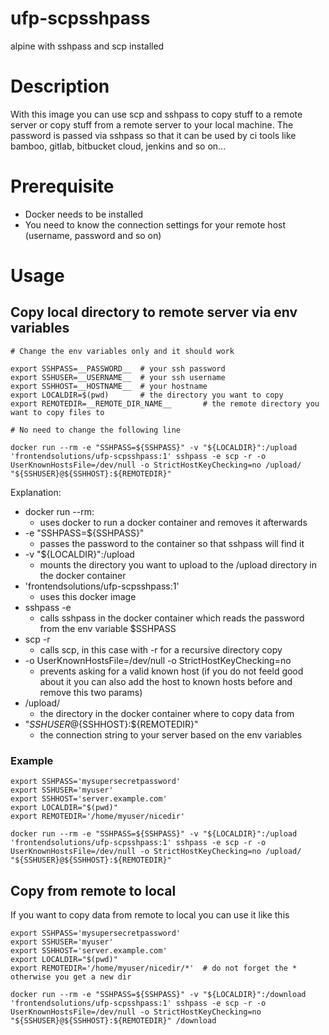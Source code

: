 # ufp-scpsshpass
alpine with sshpass and scp installed 

# Description 

With this image you can use scp and sshpass to copy stuff to a remote server or copy stuff from a remote server to your local machine. The password is passed via sshpass so that it can be used by ci tools like bamboo, gitlab, bitbucket cloud, jenkins and so on...

# Prerequisite

* Docker needs to be installed
* You need to know the connection settings for your remote host (username, password and so on)

# Usage

## Copy local directory to remote server via env variables

```
# Change the env variables only and it should work

export SSHPASS=__PASSWORD__  # your ssh password
export SSHUSER=__USERNAME__  # your ssh username
export SSHHOST=__HOSTNAME__  # your hostname
export LOCALDIR=$(pwd)       # the directory you want to copy
export REMOTEDIR=__REMOTE_DIR_NAME__       # the remote directory you want to copy files to

# No need to change the following line

docker run --rm -e "SSHPASS=${SSHPASS}" -v "${LOCALDIR}":/upload 'frontendsolutions/ufp-scpsshpass:1' sshpass -e scp -r -o UserKnownHostsFile=/dev/null -o StrictHostKeyChecking=no /upload/ "${SSHUSER}@${SSHHOST}:${REMOTEDIR}"
```

Explanation:

* docker run --rm: 
	* uses docker to run a docker container and removes it afterwards
* -e "SSHPASS=${SSHPASS}"
	* passes the password to the container so that sshpass will find it
* -v "${LOCALDIR}":/upload
	* mounts the directory you want to upload to the /upload directory in the docker container
* 'frontendsolutions/ufp-scpsshpass:1'
	* uses this docker image
* sshpass -e 
	* calls sshpass in the docker container which reads the password from the env variable $SSHPASS
* scp -r
	* calls scp, in this case with -r for a recursive directory copy
* -o UserKnownHostsFile=/dev/null -o StrictHostKeyChecking=no 
	* prevents asking for a valid known host (if you do not feeld good about it you can also add the host to known hosts before and remove this two params)
* /upload/ 
	* the directory in the docker container where to copy data from
* "${SSHUSER}@${SSHHOST}:${REMOTEDIR}"
	* the connection string to your server based on the env variables

### Example

```
export SSHPASS='mysupersecretpassword'
export SSHUSER='myuser'
export SSHHOST='server.example.com'
export LOCALDIR="$(pwd)"          
export REMOTEDIR='/home/myuser/nicedir'

docker run --rm -e "SSHPASS=${SSHPASS}" -v "${LOCALDIR}":/upload 'frontendsolutions/ufp-scpsshpass:1' sshpass -e scp -r -o UserKnownHostsFile=/dev/null -o StrictHostKeyChecking=no /upload/ "${SSHUSER}@${SSHHOST}:${REMOTEDIR}"
```

## Copy from remote to local

If you want to copy data from remote to local you can use it like this 

```
export SSHPASS='mysupersecretpassword'
export SSHUSER='myuser'
export SSHHOST='server.example.com'
export LOCALDIR="$(pwd)"          
export REMOTEDIR='/home/myuser/nicedir/*'  # do not forget the * otherwise you get a new dir

docker run --rm -e "SSHPASS=${SSHPASS}" -v "${LOCALDIR}":/download 'frontendsolutions/ufp-scpsshpass:1' sshpass -e scp -r -o UserKnownHostsFile=/dev/null -o StrictHostKeyChecking=no  "${SSHUSER}@${SSHHOST}:${REMOTEDIR}" /download
```
